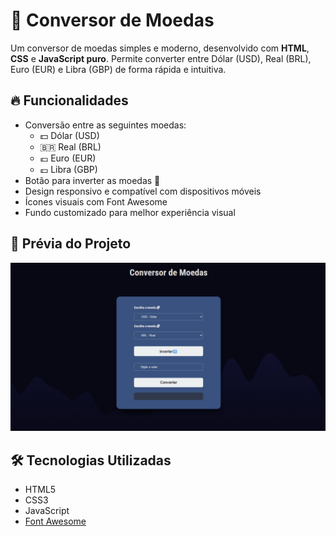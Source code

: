 # 💱 Conversor de Moedas

Um conversor de moedas simples e moderno, desenvolvido com **HTML**, **CSS** e **JavaScript puro**. Permite converter entre Dólar (USD), Real (BRL), Euro (EUR) e Libra (GBP) de forma rápida e intuitiva. 

## 🔥 Funcionalidades

- Conversão entre as seguintes moedas:
  - 💵 Dólar (USD)
  - 🇧🇷 Real (BRL)
  - 💶 Euro (EUR)
  - 💷 Libra (GBP)
- Botão para inverter as moedas 🔄
- Design responsivo e compatível com dispositivos móveis
- Ícones visuais com Font Awesome
- Fundo customizado para melhor experiência visual

## 📸 Prévia do Projeto

![Conversor de Moedas](./ConversorMoedas.png)


## 🛠️ Tecnologias Utilizadas

- HTML5
- CSS3
- JavaScript
- [Font Awesome](https://fontawesome.com/)
